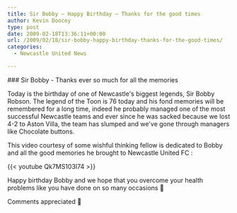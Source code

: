 ```yaml
---
title: Sir Bobby – Happy Birthday – Thanks for the good times
author: Kevin Doocey
type: post
date: 2009-02-18T13:36:11+00:00
url: /2009/02/18/sir-bobby-happy-birthday-thanks-for-the-good-times/
categories:
  - Newcastle United News

---
```

### Sir Bobby - Thanks ever so much for all the memories

Today is the birthday of one of Newcastle's biggest legends, Sir Bobby Robson. The legend of the Toon is 76 today and his fond memories will be remembered for a long time, indeed he probably managed one of the most successful Newcastle teams and ever since he was sacked because we lost 4-2 to Aston Villa, the team has slumped and we've gone through managers like Chocolate buttons.

This video courtesy of some wishful thinking fellow is dedicated to Bobby and all the good memories he brought to Newcastle United FC :

{{< youtube Qk7MS103I74 >}}

Happy birthday Bobby and we hope that you overcome your health problems like you have done on so many occasions 🙂

Comments appreciated 🙂
